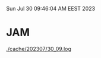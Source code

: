 Sun Jul 30 09:46:04 AM EEST 2023
# JAM
<a href='./cache/202307/30_09.log'>./cache/202307/30_09.log</a>
